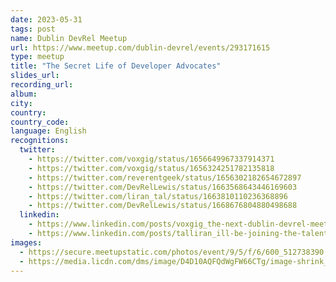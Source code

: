 ```yaml
---
date: 2023-05-31
tags: post
name: Dublin DevRel Meetup
url: https://www.meetup.com/dublin-devrel/events/293171615
type: meetup
title: "The Secret Life of Developer Advocates"
slides_url:
recording_url: 
album: 
city: 
country: 
country_code: 
language: English
recognitions:
  twitter:
    - https://twitter.com/voxgig/status/1656649967337914371
    - https://twitter.com/voxgig/status/1656324251782135818
    - https://twitter.com/reverentgeek/status/1656302182654672897
    - https://twitter.com/DevRelLewis/status/1663568643446169603
    - https://twitter.com/liran_tal/status/1663810110236368896
    - https://twitter.com/DevRelLewis/status/1668676804880498688
  linkedin:
    - https://www.linkedin.com/posts/voxgig_the-next-dublin-devrel-meetup-online-has-activity-7062049742549045249-J1BY?utm_source=share&utm_medium=member_desktop
    - https://www.linkedin.com/posts/talliran_ill-be-joining-the-talented-and-developer-activity-7064491090552197120-Kx1F?utm_source=share&utm_medium=member_desktop
images:
  - https://secure.meetupstatic.com/photos/event/9/5/f/6/600_512738390.webp?w=750
  - https://media.licdn.com/dms/image/D4D10AQFQdWgFW66CTg/image-shrink_800/0/1684305902280?e=1684951200&v=beta&t=ExM1WZO_EjgXD3Jpo8TrYpM1MIMq4iZGHIr88svZNr8
---
```

